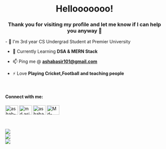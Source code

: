 <h1 align="center">Hellooooooo!</h1>
<h3 align="center">Thank you for visiting my profile and let me know if I can help you anyway 🤩</h3>
- 🔭 I'm 3rd year CS Undergrad Student at Premier University

- 🌱 Currently Learning **DSA & MERN Stack**

- 📫 Ping me @ **ashabasir101@gmail.com**

- ⚡ Love **Playing Cricket,Football and teaching people**
<br>
<h4 align="left">Connect with me:</h3>
<p align="left">
<a href="https://www.linkedin.com/in/ashab-asir-b0165622a/" target="blank"><img align="center" src="https://raw.githubusercontent.com/rahuldkjain/github-profile-readme-generator/master/src/images/icons/Social/linked-in-alt.svg" alt="ashab-asir-b0165622a" height="30" width="40" /></a>
<a href="https://www.facebook.com/md.asir.5473/" target="blank"><img align="center" src="https://raw.githubusercontent.com/rahuldkjain/github-profile-readme-generator/master/src/images/icons/Social/facebook.svg" alt="md.asir.5473" height="30" width="40" /></a>
<a href="https://www.hackerrank.com/ashabasir101" target="blank"><img align="center" src="https://raw.githubusercontent.com/rahuldkjain/github-profile-readme-generator/master/src/images/icons/Social/hackerrank.svg" alt="ashabasir101" height="30" width="40" /></a>
<a href="https://leetcode.com/Ashab-Asir/" target="blank"><img align="center" src="https://camo.githubusercontent.com/7c89b46de0f34cfcc4d8c7217c2359d1b1af78c72151f73f4e81b7aa127ca4c6/68747470733a2f2f692e696d6775722e636f6d2f49735335786b5a2e706e67" alt="Md-Asir" height="30" width="40" /></a>
</p>
<br>

![](https://github-readme-stats.vercel.app/api?username=Ashab-Asir&theme=blue-green&hide_border=false&include_all_commits=false&count_private=false)<br/>
![](https://github-readme-streak-stats.herokuapp.com/?user=Ashab-Asir&theme=blue-green&hide_border=false)<br/>
![](https://github-readme-stats.vercel.app/api/top-langs/?username=Ashab-Asir&theme=blue-green&hide_border=false&include_all_commits=false&count_private=false&layout=compact)
